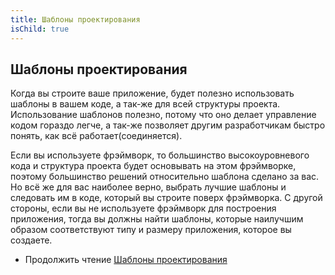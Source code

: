 ```yaml
---
title: Шаблоны проектирования
isChild: true
---
```


## Шаблоны проектирования

Когда вы строите ваше приложение, будет полезно использовать шаблоны в вашем коде, а так-же для всей структуры проекта. Использование шаблонов полезно, потому что оно делает управление кодом гораздо легче, а так-же позволяет другим разработчикам быстро понять, как всё работает(соединяется).

Если вы используете фрэймворк, то большинство высокоуровневого кода и структура проекта будет основывать на этом фрэймворке, поэтому большинство решений относительно шаблона сделано за вас. Но всё же для вас наиболее верно, выбрать лучшие шаблоны и следовать им в коде, который вы строите поверх фрэймворка. С другой стороны, если вы не используете фрэймворк для построения приложения, тогда вы должны найти шаблоны, которые наилучшим образом соответствуют типу и размеру приложения, которое вы создаете.

* Продолжить чтение [Шаблоны проектирования](/pages/Design-Patterns.html)